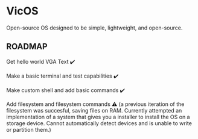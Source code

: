 # VicOS
Open-source OS designed to be simple, lightweight, and open-source.

## ROADMAP

Get hello world VGA Text ✔️

Make a basic terminal and test capabilities ✔️

Make custom shell and add basic commands ✔️

Add filesystem and filesystem commands ⚠️
(a previous iteration of the filesystem was succesful, saving files on RAM. Currently attempted an implementation of a system that gives you a installer to install the OS on a storage device. Cannot automatically detect devices and is unable to write or partition them.)


